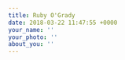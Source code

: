 ```yaml
---
title: Ruby O'Grady
date: 2018-03-22 11:47:55 +0000
your_name: ''
your_photo: ''
about_you: ''
---
```

